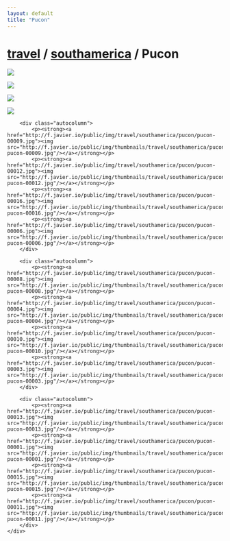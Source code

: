 ```yaml
---
layout: default
title: "Pucon"
---
```


<h1 class="page" style="padding-left:0%;"><a href="/travel.html">travel</a> / <a href="/travel/southamerica.html">southamerica</a> / Pucon</h1>
<div class="page">
    <div class="autowide">
        <div class="autocolumn">
            <p><strong><a href="http://f.javier.io/public/img/travel/southamerica/pucon/pucon-00007.jpg"><img src="http://f.javier.io/public/img/thumbnails/travel/southamerica/pucon/thumbnail-pucon-00007.jpg"/></a></strong></p>
            <p><strong><a href="http://f.javier.io/public/img/travel/southamerica/pucon/pucon-00002.jpg"><img src="http://f.javier.io/public/img/thumbnails/travel/southamerica/pucon/thumbnail-pucon-00002.jpg"/></a></strong></p>
            <p><strong><a href="http://f.javier.io/public/img/travel/southamerica/pucon/pucon-00014.jpg"><img src="http://f.javier.io/public/img/thumbnails/travel/southamerica/pucon/thumbnail-pucon-00014.jpg"/></a></strong></p>
            <p><strong><a href="http://f.javier.io/public/img/travel/southamerica/pucon/pucon-00005.jpg"><img src="http://f.javier.io/public/img/thumbnails/travel/southamerica/pucon/thumbnail-pucon-00005.jpg"/></a></strong></p>
        </div>

        <div class="autocolumn">
            <p><strong><a href="http://f.javier.io/public/img/travel/southamerica/pucon/pucon-00009.jpg"><img src="http://f.javier.io/public/img/thumbnails/travel/southamerica/pucon/thumbnail-pucon-00009.jpg"/></a></strong></p>
            <p><strong><a href="http://f.javier.io/public/img/travel/southamerica/pucon/pucon-00012.jpg"><img src="http://f.javier.io/public/img/thumbnails/travel/southamerica/pucon/thumbnail-pucon-00012.jpg"/></a></strong></p>
            <p><strong><a href="http://f.javier.io/public/img/travel/southamerica/pucon/pucon-00016.jpg"><img src="http://f.javier.io/public/img/thumbnails/travel/southamerica/pucon/thumbnail-pucon-00016.jpg"/></a></strong></p>
            <p><strong><a href="http://f.javier.io/public/img/travel/southamerica/pucon/pucon-00006.jpg"><img src="http://f.javier.io/public/img/thumbnails/travel/southamerica/pucon/thumbnail-pucon-00006.jpg"/></a></strong></p>
        </div>

        <div class="autocolumn">
            <p><strong><a href="http://f.javier.io/public/img/travel/southamerica/pucon/pucon-00008.jpg"><img src="http://f.javier.io/public/img/thumbnails/travel/southamerica/pucon/thumbnail-pucon-00008.jpg"/></a></strong></p>
            <p><strong><a href="http://f.javier.io/public/img/travel/southamerica/pucon/pucon-00004.jpg"><img src="http://f.javier.io/public/img/thumbnails/travel/southamerica/pucon/thumbnail-pucon-00004.jpg"/></a></strong></p>
            <p><strong><a href="http://f.javier.io/public/img/travel/southamerica/pucon/pucon-00010.jpg"><img src="http://f.javier.io/public/img/thumbnails/travel/southamerica/pucon/thumbnail-pucon-00010.jpg"/></a></strong></p>
            <p><strong><a href="http://f.javier.io/public/img/travel/southamerica/pucon/pucon-00003.jpg"><img src="http://f.javier.io/public/img/thumbnails/travel/southamerica/pucon/thumbnail-pucon-00003.jpg"/></a></strong></p>
        </div>

        <div class="autocolumn">
            <p><strong><a href="http://f.javier.io/public/img/travel/southamerica/pucon/pucon-00013.jpg"><img src="http://f.javier.io/public/img/thumbnails/travel/southamerica/pucon/thumbnail-pucon-00013.jpg"/></a></strong></p>
            <p><strong><a href="http://f.javier.io/public/img/travel/southamerica/pucon/pucon-00001.jpg"><img src="http://f.javier.io/public/img/thumbnails/travel/southamerica/pucon/thumbnail-pucon-00001.jpg"/></a></strong></p>
            <p><strong><a href="http://f.javier.io/public/img/travel/southamerica/pucon/pucon-00015.jpg"><img src="http://f.javier.io/public/img/thumbnails/travel/southamerica/pucon/thumbnail-pucon-00015.jpg"/></a></strong></p>
            <p><strong><a href="http://f.javier.io/public/img/travel/southamerica/pucon/pucon-00011.jpg"><img src="http://f.javier.io/public/img/thumbnails/travel/southamerica/pucon/thumbnail-pucon-00011.jpg"/></a></strong></p>
        </div>
    </div>
</div>
